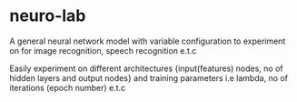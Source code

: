 # neuro-lab
A general neural network model with variable configuration to experiment on for image recognition, speech recognition  e.t.c

Easily experiment on different architectures {input(features) nodes, no of hidden layers and output nodes} and training parameters i.e lambda, no of iterations (epoch number) e.t.c
